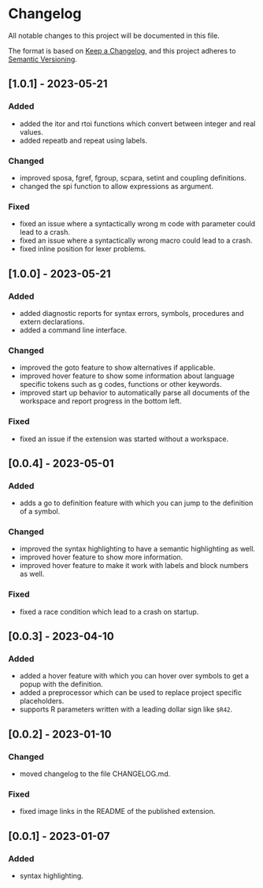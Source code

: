 # Changelog

All notable changes to this project will be documented in this file.

The format is based on [Keep a Changelog](https://keepachangelog.com/en/1.0.0/),
and this project adheres to [Semantic Versioning](https://semver.org/spec/v2.0.0.html).

## [1.0.1] - 2023-05-21

### Added 

- added the itor and rtoi functions which convert between integer and real values.
- added repeatb and repeat using labels.

### Changed 

- improved sposa, fgref, fgroup, scpara, setint and coupling definitions.
- changed the spi function to allow expressions as argument.

### Fixed 

- fixed an issue where a syntactically wrong m code with parameter could lead to a crash.
- fixed an issue where a syntactically wrong macro could lead to a crash.
- fixed inline position for lexer problems.

## [1.0.0] - 2023-05-21

### Added 

- added diagnostic reports for syntax errors, symbols, procedures and extern declarations.
- added a command line interface.

### Changed 

- improved the goto feature to show alternatives if applicable.
- improved hover feature to show some information about language specific tokens such as g codes, functions or other keywords.
- improved start up behavior to automatically parse all documents of the workspace and report progress in the bottom left.

### Fixed 

- fixed an issue if the extension was started without a workspace.

## [0.0.4] - 2023-05-01

### Added 

- adds a go to definition feature with which you can jump to the definition of a symbol.

### Changed 

- improved the syntax highlighting to have a semantic highlighting as well.
- improved hover feature to show more information.
- improved hover feature to make it work with labels and block numbers as well.

### Fixed 

- fixed a race condition which lead to a crash on startup.

## [0.0.3] - 2023-04-10

### Added 

- added a hover feature with which you can hover over symbols to get a popup with the definition.
- added a preprocessor which can be used to replace project specific placeholders.
- supports R parameters written with a leading dollar sign like `$R42`.

## [0.0.2] - 2023-01-10

### Changed 

- moved changelog to the file CHANGELOG.md.

### Fixed

- fixed image links in the README of the published extension.

## [0.0.1] - 2023-01-07

### Added 

- syntax highlighting.